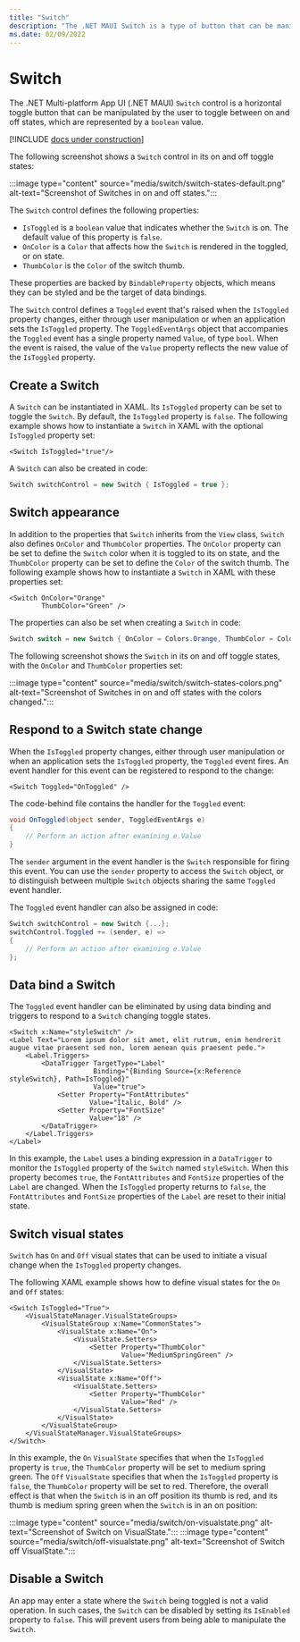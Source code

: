 ```yaml
---
title: "Switch"
description: "The .NET MAUI Switch is a type of button that can be manipulated by the user to toggle between on and off states."
ms.date: 02/09/2022
---
```


# Switch

The .NET Multi-platform App UI (.NET MAUI) `Switch` control is a horizontal toggle button that can be manipulated by the user to toggle between on and off states, which are represented by a `boolean` value.

[!INCLUDE [docs under construction](~/includes/preview-note.md)]

The following screenshot shows a `Switch` control in its on and off toggle states:

:::image type="content" source="media/switch/switch-states-default.png" alt-text="Screenshot of Switches in on and off states.":::

The `Switch` control defines the following properties:

- `IsToggled` is a `boolean` value that indicates whether the `Switch` is on. The default value of this property is `false`.
- `OnColor` is a `Color` that affects how the `Switch` is rendered in the toggled, or on state.
- `ThumbColor` is the `Color` of the switch thumb.

These properties are backed by `BindableProperty` objects, which means they can be styled and be the target of data bindings.

The `Switch` control defines a `Toggled` event that's raised when the `IsToggled` property changes, either through user manipulation or when an application sets the `IsToggled` property. The `ToggledEventArgs` object that accompanies the `Toggled` event has a single property named `Value`, of type `bool`. When the event is raised, the value of the `Value` property reflects the new value of the `IsToggled` property.

## Create a Switch

A `Switch` can be instantiated in XAML. Its `IsToggled` property can be set to toggle the `Switch`. By default, the `IsToggled` property is `false`. The following example shows how to instantiate a `Switch` in XAML with the optional `IsToggled` property set:

```xaml
<Switch IsToggled="true"/>
```

A `Switch` can also be created in code:

```csharp
Switch switchControl = new Switch { IsToggled = true };
```

## Switch appearance

In addition to the properties that `Switch` inherits from the `View` class, `Switch` also defines `OnColor` and `ThumbColor` properties. The `OnColor` property can be set to define the `Switch` color when it is toggled to its on state, and the `ThumbColor` property can be set to define the `Color` of the switch thumb. The following example shows how to instantiate a `Switch` in XAML with these properties set:

```xaml
<Switch OnColor="Orange"
        ThumbColor="Green" />
```

The properties can also be set when creating a `Switch` in code:

```csharp
Switch switch = new Switch { OnColor = Colors.Orange, ThumbColor = Colors.Green };
```

The following screenshot shows the `Switch` in its on and off toggle states, with the `OnColor` and `ThumbColor` properties set:

:::image type="content" source="media/switch/switch-states-colors.png" alt-text="Screenshot of Switches in on and off states with the colors changed.":::

## Respond to a Switch state change

When the `IsToggled` property changes, either through user manipulation or when an application sets the `IsToggled` property, the `Toggled` event fires. An event handler for this event can be registered to respond to the change:

```xaml
<Switch Toggled="OnToggled" />
```

The code-behind file contains the handler for the `Toggled` event:

```csharp
void OnToggled(object sender, ToggledEventArgs e)
{
    // Perform an action after examining e.Value
}
```

The `sender` argument in the event handler is the `Switch` responsible for firing this event. You can use the `sender` property to access the `Switch` object, or to distinguish between multiple `Switch` objects sharing the same `Toggled` event handler.

The `Toggled` event handler can also be assigned in code:

```csharp
Switch switchControl = new Switch {...};
switchControl.Toggled += (sender, e) =>
{
    // Perform an action after examining e.Value
};
```

## Data bind a Switch

The `Toggled` event handler can be eliminated by using data binding and triggers to respond to a `Switch` changing toggle states.

```xaml
<Switch x:Name="styleSwitch" />
<Label Text="Lorem ipsum dolor sit amet, elit rutrum, enim hendrerit augue vitae praesent sed non, lorem aenean quis praesent pede.">
    <Label.Triggers>
        <DataTrigger TargetType="Label"
                     Binding="{Binding Source={x:Reference styleSwitch}, Path=IsToggled}"
                     Value="true">
            <Setter Property="FontAttributes"
                    Value="Italic, Bold" />
            <Setter Property="FontSize"
                    Value="18" />
        </DataTrigger>
    </Label.Triggers>
</Label>
```

In this example, the `Label` uses a binding expression in a `DataTrigger` to monitor the `IsToggled` property of the `Switch` named `styleSwitch`. When this property becomes `true`, the `FontAttributes` and `FontSize` properties of the `Label` are changed. When the `IsToggled` property returns to `false`, the `FontAttributes` and `FontSize` properties of the `Label` are reset to their initial state.

<!-- For information about triggers, see [Triggers](~/fundamentals/triggers.md). -->

## Switch visual states

`Switch` has `On` and `Off` visual states that can be used to initiate a visual change when the `IsToggled` property changes.

The following XAML example shows how to define visual states for the `On` and `Off` states:

```xaml
<Switch IsToggled="True">
    <VisualStateManager.VisualStateGroups>
        <VisualStateGroup x:Name="CommonStates">
            <VisualState x:Name="On">
                <VisualState.Setters>
                    <Setter Property="ThumbColor"
                            Value="MediumSpringGreen" />
                </VisualState.Setters>
            </VisualState>
            <VisualState x:Name="Off">
                <VisualState.Setters>
                    <Setter Property="ThumbColor"
                            Value="Red" />
                </VisualState.Setters>
            </VisualState>
        </VisualStateGroup>
    </VisualStateManager.VisualStateGroups>
</Switch>
```

In this example, the `On` `VisualState` specifies that when the `IsToggled` property is `true`, the `ThumbColor` property will be set to medium spring green. The `Off` `VisualState` specifies that when the `IsToggled` property is `false`, the `ThumbColor` property will be set to red. Therefore, the overall effect is that when the `Switch` is in an off position its thumb is red, and its thumb is medium spring green when the `Switch` is in an on position:

:::image type="content" source="media/switch/on-visualstate.png" alt-text="Screenshot of Switch on VisualState.":::
:::image type="content" source="media/switch/off-visualstate.png" alt-text="Screenshot of Switch off VisualState.":::

<!-- For more information about visual states, see [Visual state manager](~/user-interface/visual-state-manager.md). -->

## Disable a Switch

An app may enter a state where the `Switch` being toggled is not a valid operation. In such cases, the `Switch` can be disabled by setting its `IsEnabled` property to `false`. This will prevent users from being able to manipulate the `Switch`.
